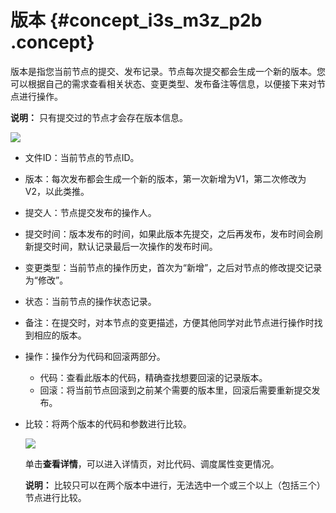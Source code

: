 # 版本 {#concept_i3s_m3z_p2b .concept}

版本是指您当前节点的提交、发布记录。节点每次提交都会生成一个新的版本。您可以根据自己的需求查看相关状态、变更类型、发布备注等信息，以便接下来对节点进行操作。

**说明：** 只有提交过的节点才会存在版本信息。

![](http://static-aliyun-doc.oss-cn-hangzhou.aliyuncs.com/assets/img/16305/15414702307932_zh-CN.png)

-   文件ID：当前节点的节点ID。
-   版本：每次发布都会生成一个新的版本，第一次新增为V1，第二次修改为V2，以此类推。
-   提交人：节点提交发布的操作人。
-   提交时间：版本发布的时间，如果此版本先提交，之后再发布，发布时间会刷新提交时间，默认记录最后一次操作的发布时间。
-   变更类型：当前节点的操作历史，首次为“新增”，之后对节点的修改提交记录为“修改”。
-   状态：当前节点的操作状态记录。
-   备注：在提交时，对本节点的变更描述，方便其他同学对此节点进行操作时找到相应的版本。
-   操作：操作分为代码和回滚两部分。
    -   代码：查看此版本的代码，精确查找想要回滚的记录版本。
    -   回滚：将当前节点回滚到之前某个需要的版本里，回滚后需要重新提交发布。
-   比较：将两个版本的代码和参数进行比较。

    ![](http://static-aliyun-doc.oss-cn-hangzhou.aliyuncs.com/assets/img/16305/15414702307933_zh-CN.png)

    单击**查看详情**，可以进入详情页，对比代码、调度属性变更情况。

    **说明：** 比较只可以在两个版本中进行，无法选中一个或三个以上（包括三个）节点进行比较。


